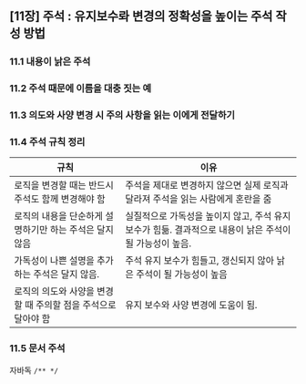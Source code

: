 ## [11장] 주석 : 유지보수롸 변경의 정확성을 높이는 주석 작성 방법

### 11.1 내용이 낡은 주석
### 11.2 주석 때문에 이름을 대충 짓는 예
### 11.3 의도와 사양 변경 시 주의 사항을 읽는 이에게 전달하기
### 11.4 주석 규칙 정리
| 규칙 | 이유 |
| --- | --- |
| 로직을 변경할 때는 반드시 주석도 함께 변경해야 함 | 주석을 제대로 변경하지 않으면 실제 로직과 달라져 주석을 읽는 사람에게 혼란을 줌 |
| 로직의 내용을 단순하게 설명하기만 하는 주석은 달지 않음 | 실질적으로 가독성을 높이지 않고, 주석 유지 보수가 힘듦. 결과적으로 내용이 낡은 주석이 될 가능성이 높음. |
| 가독성이 나쁜 설명을 추가하는 주석은 달지 않음. | 주석 유지 보수가 힘들고, 갱신되지 않아 낡은 주석이 될 가능성이 높음 |
| 로직의 의도와 사양을 변경할 때 주의할 점을 주석으로 달아야 함 | 유지 보수와 사양 변경에 도움이 됨. |
### 11.5 문서 주석
자바독 `/** */`
